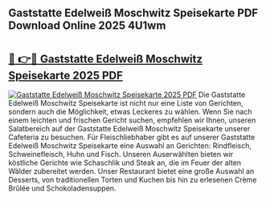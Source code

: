 ## Gaststatte Edelweiß Moschwitz Speisekarte PDF Download Online 2025 4U1wm

# <h2><a href="http://gccl6c.nevu.top/?p=Gaststatte+Edelwei%c3%9f+Moschwitz+Speisekarte">🔗 👉🔴 Gaststatte Edelweiß Moschwitz Speisekarte 2025 PDF</a></h2>

[![Gaststatte Edelweiß Moschwitz Speisekarte 2025 PDF](https://i.imgur.com/dBaPXMq.png)](http://gccl6c.nevu.top/?p=Gaststatte+Edelwei%c3%9f+Moschwitz+Speisekarte)
Die Gaststatte Edelweiß Moschwitz Speisekarte ist nicht nur eine Liste von Gerichten, sondern auch die Möglichkeit, etwas Leckeres zu wählen. Wenn Sie nach einem leichten und frischen Gericht suchen, empfehlen wir Ihnen, unseren Salatbereich auf der Gaststatte Edelweiß Moschwitz Speisekarte unserer Cafeteria zu besuchen. Für Fleischliebhaber gibt es auf unserer Gaststatte Edelweiß Moschwitz Speisekarte eine Auswahl an Gerichten: Rindfleisch, Schweinefleisch, Huhn und Fisch. Unseren Auserwählten bieten wir köstliche Gerichte wie Schaschlik und Steak an, die im Feuer der alten Wälder zubereitet werden. Unser Restaurant bietet eine große Auswahl an Desserts, von traditionellen Torten und Kuchen bis hin zu erlesenen Crème Brûlée und Schokoladensuppen.
